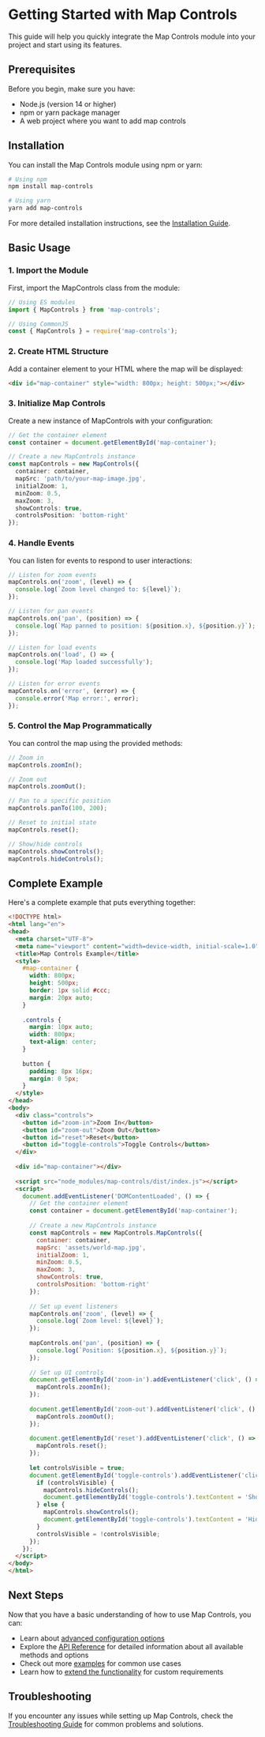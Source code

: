 # Getting Started with Map Controls

This guide will help you quickly integrate the Map Controls module into your project and start using its features.

## Prerequisites

Before you begin, make sure you have:

- Node.js (version 14 or higher)
- npm or yarn package manager
- A web project where you want to add map controls

## Installation

You can install the Map Controls module using npm or yarn:

```bash
# Using npm
npm install map-controls

# Using yarn
yarn add map-controls
```

For more detailed installation instructions, see the [Installation Guide](installation.md).

## Basic Usage

### 1. Import the Module

First, import the MapControls class from the module:

```typescript
// Using ES modules
import { MapControls } from 'map-controls';

// Using CommonJS
const { MapControls } = require('map-controls');
```

### 2. Create HTML Structure

Add a container element to your HTML where the map will be displayed:

```html
<div id="map-container" style="width: 800px; height: 500px;"></div>
```

### 3. Initialize Map Controls

Create a new instance of MapControls with your configuration:

```typescript
// Get the container element
const container = document.getElementById('map-container');

// Create a new MapControls instance
const mapControls = new MapControls({
  container: container,
  mapSrc: 'path/to/your-map-image.jpg',
  initialZoom: 1,
  minZoom: 0.5,
  maxZoom: 3,
  showControls: true,
  controlsPosition: 'bottom-right'
});
```

### 4. Handle Events

You can listen for events to respond to user interactions:

```typescript
// Listen for zoom events
mapControls.on('zoom', (level) => {
  console.log(`Zoom level changed to: ${level}`);
});

// Listen for pan events
mapControls.on('pan', (position) => {
  console.log(`Map panned to position: ${position.x}, ${position.y}`);
});

// Listen for load events
mapControls.on('load', () => {
  console.log('Map loaded successfully');
});

// Listen for error events
mapControls.on('error', (error) => {
  console.error('Map error:', error);
});
```

### 5. Control the Map Programmatically

You can control the map using the provided methods:

```typescript
// Zoom in
mapControls.zoomIn();

// Zoom out
mapControls.zoomOut();

// Pan to a specific position
mapControls.panTo(100, 200);

// Reset to initial state
mapControls.reset();

// Show/hide controls
mapControls.showControls();
mapControls.hideControls();
```

## Complete Example

Here's a complete example that puts everything together:

```html
<!DOCTYPE html>
<html lang="en">
<head>
  <meta charset="UTF-8">
  <meta name="viewport" content="width=device-width, initial-scale=1.0">
  <title>Map Controls Example</title>
  <style>
    #map-container {
      width: 800px;
      height: 500px;
      border: 1px solid #ccc;
      margin: 20px auto;
    }
    
    .controls {
      margin: 10px auto;
      width: 800px;
      text-align: center;
    }
    
    button {
      padding: 8px 16px;
      margin: 0 5px;
    }
  </style>
</head>
<body>
  <div class="controls">
    <button id="zoom-in">Zoom In</button>
    <button id="zoom-out">Zoom Out</button>
    <button id="reset">Reset</button>
    <button id="toggle-controls">Toggle Controls</button>
  </div>
  
  <div id="map-container"></div>
  
  <script src="node_modules/map-controls/dist/index.js"></script>
  <script>
    document.addEventListener('DOMContentLoaded', () => {
      // Get the container element
      const container = document.getElementById('map-container');
      
      // Create a new MapControls instance
      const mapControls = new MapControls.MapControls({
        container: container,
        mapSrc: 'assets/world-map.jpg',
        initialZoom: 1,
        minZoom: 0.5,
        maxZoom: 3,
        showControls: true,
        controlsPosition: 'bottom-right'
      });
      
      // Set up event listeners
      mapControls.on('zoom', (level) => {
        console.log(`Zoom level: ${level}`);
      });
      
      mapControls.on('pan', (position) => {
        console.log(`Position: ${position.x}, ${position.y}`);
      });
      
      // Set up UI controls
      document.getElementById('zoom-in').addEventListener('click', () => {
        mapControls.zoomIn();
      });
      
      document.getElementById('zoom-out').addEventListener('click', () => {
        mapControls.zoomOut();
      });
      
      document.getElementById('reset').addEventListener('click', () => {
        mapControls.reset();
      });
      
      let controlsVisible = true;
      document.getElementById('toggle-controls').addEventListener('click', () => {
        if (controlsVisible) {
          mapControls.hideControls();
          document.getElementById('toggle-controls').textContent = 'Show Controls';
        } else {
          mapControls.showControls();
          document.getElementById('toggle-controls').textContent = 'Hide Controls';
        }
        controlsVisible = !controlsVisible;
      });
    });
  </script>
</body>
</html>
```

## Next Steps

Now that you have a basic understanding of how to use Map Controls, you can:

- Learn about [advanced configuration options](advanced-usage.md)
- Explore the [API Reference](../api/index.md) for detailed information about all available methods and options
- Check out more [examples](../examples/index.md) for common use cases
- Learn how to [extend the functionality](extending.md) for custom requirements

## Troubleshooting

If you encounter any issues while setting up Map Controls, check the [Troubleshooting Guide](troubleshooting.md) for common problems and solutions.
